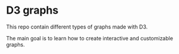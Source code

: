 # D3 graphs
This repo contain different types of graphs made with D3.

The main goal is to learn how to create interactive and customizable graphs. 
